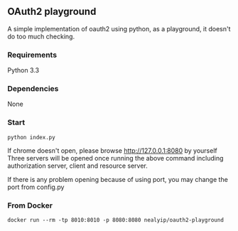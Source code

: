 ## OAuth2 playground ##
A simple implementation of oauth2 using python, as a playground, it doesn't do too much checking.  

### Requirements ###
Python 3.3

### Dependencies ###
None

### Start ###
```
python index.py
```
If chrome doesn't open, please browse http://127.0.0.1:8080 by yourself  
Three servers will be opened once running the above command including   
authorization server, client and resource server.  

If there is any problem opening because of using port, you may change the port from config.py  

### From Docker ###
```docker
docker run --rm -tp 8010:8010 -p 8080:8080 nealyip/oauth2-playground
```